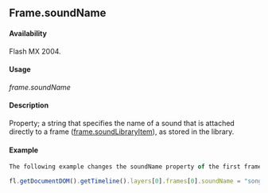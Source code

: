 ## Frame.soundName

#### Availability

Flash MX 2004.

#### Usage

*frame.soundName*

#### Description

Property; a string that specifies the name of a sound that is attached directly to a frame ([frame.soundLibraryItem](../Frame_object/frame31.md)), as stored in the library.

#### Example

```javascript
The following example changes the soundName property of the first frame to "song1.mp3"; song1.mp3 must exist in the library:

fl.getDocumentDOM().getTimeline().layers[0].frames[0].soundName = "song1.mp3";

```
